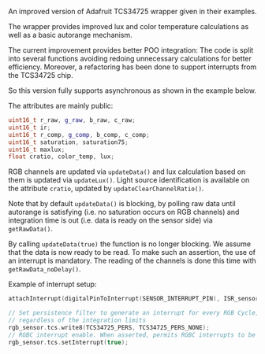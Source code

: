  
An improved version of Adafruit TCS34725 wrapper given in their examples.

The wrapper provides improved lux and color temperature calculations as well as
a basic autorange mechanism.

The current improvement provides better POO integration: The code is split into
several functions avoiding redoing unnecessary calculations for better efficiency.
Moreover, a refactoring has been done to support interrupts from the TCS34725 chip.

So this version fully supports asynchronous as shown in the example below.


The attributes are mainly public:

```c++
uint16_t r_raw, g_raw, b_raw, c_raw;
uint16_t ir;
uint16_t r_comp, g_comp, b_comp, c_comp;
uint16_t saturation, saturation75;
uint16_t maxlux;
float cratio, color_temp, lux;
```

RGB channels are updated via `updateData()` and lux calculation based on them is
updated via `updateLux()`. Light source identification is available on the attribute
`cratio`, updated by `updateClearChannelRatio()`.

Note that by default `updateData()` is blocking, by polling raw data until
autorange is satisfying (i.e. no saturation occurs on RGB channels) and integration
time is out (i.e. data is ready on the sensor side) via `getRawData()`.

By calling `updateData(true)` the function is no longer blocking. We assume that
the data is now ready to be read. To make such an assertion, the use of an interrupt
is mandatory. The reading of the channels is done this time with `getRawData_noDelay()`.

Example of interrupt setup:

```c++
attachInterrupt(digitalPinToInterrupt(SENSOR_INTERRUPT_PIN), ISR_sensor, FALLING);

// Set persistence filter to generate an interrupt for every RGB Cycle,
// regardless of the integration limits
rgb_sensor.tcs.write8(TCS34725_PERS, TCS34725_PERS_NONE);
// RGBC interrupt enable. When asserted, permits RGBC interrupts to be generated.
rgb_sensor.tcs.setInterrupt(true);
```
